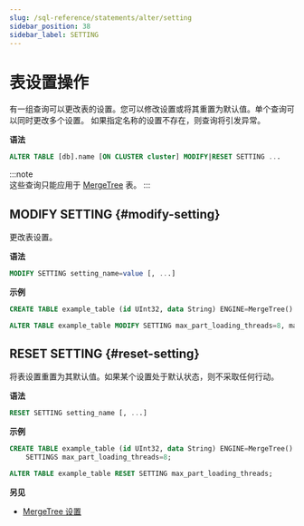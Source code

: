 ```yaml
---
slug: /sql-reference/statements/alter/setting
sidebar_position: 38
sidebar_label: SETTING
---
```



# 表设置操作

有一组查询可以更改表的设置。您可以修改设置或将其重置为默认值。单个查询可以同时更改多个设置。
如果指定名称的设置不存在，则查询将引发异常。

**语法**

``` sql
ALTER TABLE [db].name [ON CLUSTER cluster] MODIFY|RESET SETTING ...
```

:::note    
这些查询只能应用于 [MergeTree](../../../engines/table-engines/mergetree-family/mergetree.md) 表。
:::

## MODIFY SETTING {#modify-setting}

更改表设置。

**语法**

```sql
MODIFY SETTING setting_name=value [, ...]
```

**示例**

```sql
CREATE TABLE example_table (id UInt32, data String) ENGINE=MergeTree() ORDER BY id;

ALTER TABLE example_table MODIFY SETTING max_part_loading_threads=8, max_parts_in_total=50000;
```

## RESET SETTING {#reset-setting}

将表设置重置为其默认值。如果某个设置处于默认状态，则不采取任何行动。

**语法**

```sql
RESET SETTING setting_name [, ...]
```

**示例**

```sql
CREATE TABLE example_table (id UInt32, data String) ENGINE=MergeTree() ORDER BY id
    SETTINGS max_part_loading_threads=8;

ALTER TABLE example_table RESET SETTING max_part_loading_threads;
```

**另见**

- [MergeTree 设置](../../../operations/settings/merge-tree-settings.md)
